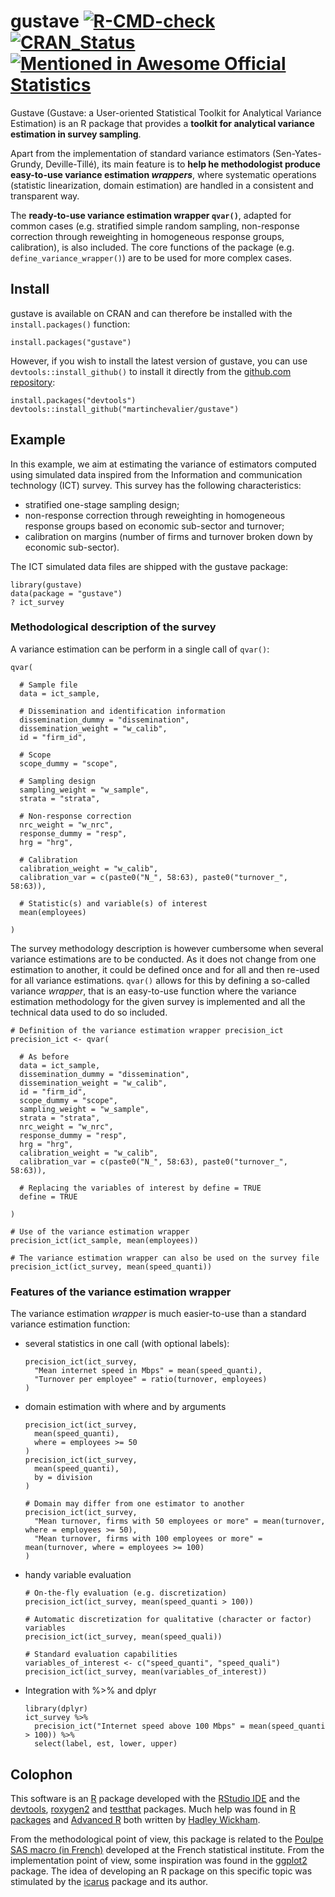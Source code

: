 gustave [![R-CMD-check](https://github.com/InseeFr/gustave/actions/workflows/R-CMD-check.yaml/badge.svg)](https://github.com/InseeFr/gustave/actions/workflows/R-CMD-check.yaml) [![CRAN_Status](http://www.r-pkg.org/badges/version/gustave)](https://cran.r-project.org/package=gustave) [![Mentioned in Awesome Official Statistics ](https://awesome.re/mentioned-badge.svg)](https://github.com/SNStatComp/awesome-official-statistics-software) 
=======

Gustave (Gustave: a User-oriented Statistical Toolkit for Analytical Variance Estimation) is an R package that provides a **toolkit for analytical variance estimation in survey sampling**. 

Apart from the implementation of standard variance estimators (Sen-Yates-Grundy, Deville-Tillé), its main feature is to **help he methodologist produce easy-to-use variance estimation *wrappers***, where systematic operations (statistic linearization, domain estimation) are handled in a consistent and transparent way. 

The **ready-to-use variance estimation wrapper `qvar()`**, adapted for common cases (e.g. stratified simple random sampling, non-response correction through reweighting in homogeneous response groups, calibration), is also included. The core functions of the package (e.g. `define_variance_wrapper()`) are to be used for more complex cases.

## Install

gustave is available on CRAN and can therefore be installed with the `install.packages()` function:

```
install.packages("gustave")
```

However, if you wish to install the latest version of gustave, you can use `devtools::install_github()` to install it directly from the [github.com repository](https://github.com/InseeFr/gustave):

```
install.packages("devtools")
devtools::install_github("martinchevalier/gustave")
```

## Example

In this example, we aim at estimating the variance of estimators computed using simulated data inspired from the Information and communication technology (ICT) survey. This survey has the following characteristics:

- stratified one-stage sampling design;
- non-response correction through reweighting in homogeneous response groups based on economic sub-sector and turnover;
- calibration on margins (number of firms and turnover broken down by economic sub-sector).

The ICT simulated data files are shipped with the gustave package:

```
library(gustave)
data(package = "gustave")
? ict_survey
```

### Methodological description of the survey

A variance estimation can be perform in a single call of `qvar()`:
```
qvar(

  # Sample file
  data = ict_sample,
  
  # Dissemination and identification information
  dissemination_dummy = "dissemination",
  dissemination_weight = "w_calib",
  id = "firm_id",
  
  # Scope
  scope_dummy = "scope",
  
  # Sampling design
  sampling_weight = "w_sample", 
  strata = "strata",
  
  # Non-response correction
  nrc_weight = "w_nrc", 
  response_dummy = "resp", 
  hrg = "hrg",
  
  # Calibration
  calibration_weight = "w_calib",
  calibration_var = c(paste0("N_", 58:63), paste0("turnover_", 58:63)),
  
  # Statistic(s) and variable(s) of interest
  mean(employees)
 
)
```

The survey methodology description is however cumbersome when several variance estimations are to be conducted. As it does not change from one estimation to another, it could be defined once and for all and then re-used for all variance estimations. `qvar()` allows for this by defining a so-called variance *wrapper*, that is an easy-to-use function where the variance estimation methodology for the given survey is implemented and all the technical data used to do so included.

```
# Definition of the variance estimation wrapper precision_ict
precision_ict <- qvar(

  # As before
  data = ict_sample,
  dissemination_dummy = "dissemination",
  dissemination_weight = "w_calib",
  id = "firm_id",
  scope_dummy = "scope",
  sampling_weight = "w_sample", 
  strata = "strata",
  nrc_weight = "w_nrc", 
  response_dummy = "resp", 
  hrg = "hrg",
  calibration_weight = "w_calib",
  calibration_var = c(paste0("N_", 58:63), paste0("turnover_", 58:63)),
  
  # Replacing the variables of interest by define = TRUE
  define = TRUE
  
)

# Use of the variance estimation wrapper
precision_ict(ict_sample, mean(employees))

# The variance estimation wrapper can also be used on the survey file
precision_ict(ict_survey, mean(speed_quanti))
```

### Features of the variance estimation wrapper

The variance estimation *wrapper* is much easier-to-use than a standard variance estimation function: 

- several statistics in one call (with optional labels): 

    ```
    precision_ict(ict_survey, 
      "Mean internet speed in Mbps" = mean(speed_quanti), 
      "Turnover per employee" = ratio(turnover, employees)
    )
    ```
    
- domain estimation with where and by arguments

    ```
    precision_ict(ict_survey, 
      mean(speed_quanti), 
      where = employees >= 50
    )
    precision_ict(ict_survey, 
      mean(speed_quanti), 
      by = division
    )
    
    # Domain may differ from one estimator to another
    precision_ict(ict_survey, 
      "Mean turnover, firms with 50 employees or more" = mean(turnover, where = employees >= 50),
      "Mean turnover, firms with 100 employees or more" = mean(turnover, where = employees >= 100)
    )
    ```

- handy variable evaluation

    ```
    # On-the-fly evaluation (e.g. discretization)
    precision_ict(ict_survey, mean(speed_quanti > 100))
    
    # Automatic discretization for qualitative (character or factor) variables
    precision_ict(ict_survey, mean(speed_quali))
    
    # Standard evaluation capabilities
    variables_of_interest <- c("speed_quanti", "speed_quali")
    precision_ict(ict_survey, mean(variables_of_interest))
    ```
    
- Integration with %>% and dplyr

    ```
    library(dplyr)
    ict_survey %>% 
      precision_ict("Internet speed above 100 Mbps" = mean(speed_quanti > 100)) %>% 
      select(label, est, lower, upper)
    ```

## Colophon

This software is an [R](https://cran.r-project.org/) package developed with the [RStudio IDE](https://posit.co/) and the [devtools](https://CRAN.R-project.org/package=devtools), [roxygen2](https://CRAN.R-project.org/package=roxygen2) and [testthat](https://CRAN.R-project.org/package=testthat) packages. Much help was found in [R packages](https://r-pkgs.org/) and [Advanced R](https://adv-r.hadley.nz/) both written by [Hadley Wickham](https://hadley.nz/).

From the methodological point of view, this package is related to the [Poulpe SAS macro (in French)](http://jms-insee.fr/jms1998_programme/#1513415199356-a8a1bdde-becd) developed at the French statistical institute. From the implementation point of view, some inspiration was found in the [ggplot2](https://CRAN.R-project.org/package=ggplot2) package. The idea of developing an R package on this specific topic was stimulated by the [icarus](https://CRAN.R-project.org/package=icarus) package and its author.
